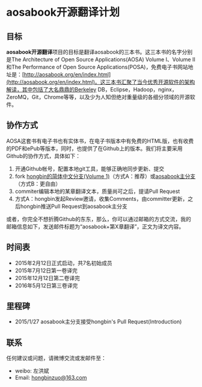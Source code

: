 # aosabook开源翻译计划

## 目标

**aosabook开源翻译**项目的目标是翻译aosabook的三本书。这三本书的名字分别是The Architecture of Open Source Applications(AOSA) Volume I、Volume II和The Performance of Open Source Applications(POSA)，免费电子书网站地址是：[http://aosabook.org/en/index.html](http://aosabook.org/en/index.html)。这三本书汇聚了当今优秀开源软件的架构解读，其中包括了大名鼎鼎的Berkeley DB，Eclipse，Hadoop，nginx，ZeroMQ，Git，Chrome等等，以及少为人知但绝对重量级的各细分领域的开源软件。

## 协作方式

AOSA这套书有电子书也有实体书，在电子书版本中有免费的HTML版，也有收费的PDF和ePub等版本，同时，也提供了在Github上的版本。我们将主要采用Github的协作方式，具体如下：
1. 开通Github帐号，配置本地git工具，能够正确地同步更新、提交
2. fork [hongbin的简体中文分支(Volume 1)](https://github.com/hongbinzuo/aosabook/tree/zh_cn_trans/v1)（方式A：推荐）或[aosabook主分支](https://github.com/aosabook/aosabook)（方式B：更自由）
3. commiter编辑本地的某章翻译文本，质量尚可之后，提请Pull Request
4. 方式A：hongbin发起Review邀请，收集Comments，由committer更新，之后hongbin推送Pull Request到aosabook主分支

或者，你完全不想折腾Github的东东，那么，你可以通过邮箱的方式交流，我的邮箱信息如下，发送邮件标题为“aosabook+第X章翻译”，正文为译文内容。

## 时间表

 - 2015年2月12日正式启动，共7名初始成员
 - 2015年7月12日第一卷译完
 - 2015年12月12日第二卷译完
 - 2016年5月12日第三卷译完

## 里程碑

 - 2015/1/27 aosabook主分支接受hongbin's Pull Request(Introduction)

## 联系

任何建议或问题，请微博交流或发邮件至：
 - weibo: 左洪斌
 - Email: hongbinzuo@163.com
